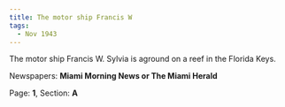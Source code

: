 ```yaml
---  
title: The motor ship Francis W  
tags:  
  - Nov 1943  
---  
```

  
The motor ship Francis W. Sylvia is aground on a reef in the Florida Keys.  
  
Newspapers: **Miami Morning News or The Miami Herald**  
  
Page: **1**, Section: **A** 
